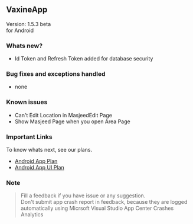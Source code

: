 ## VaxineApp
Version: 1.5.3 beta  
for Android

### Whats new?
- Id Token and Refresh Token added for database security


### Bug fixes and exceptions handled
- none

### Known issues
- Can't Edit Location in MasjeedEdit Page
- Show Masjeed Page when you open Area Page

### Important Links
To know whats next, see our plans.  
- [Android App Plan](https://github.com/VDTS/CodeX.VaxineSolution/projects/1)  
- [Android App UI Plan](https://github.com/VDTS/CodeX.VaxineSolution/projects/2)  


### Note
> Fill a feedback if you have issue or any suggestion.  
> Don't submit app crash report in feedback, because they are logged automatically using Micrsoft Visual Studio App Center Crashes Analytics
